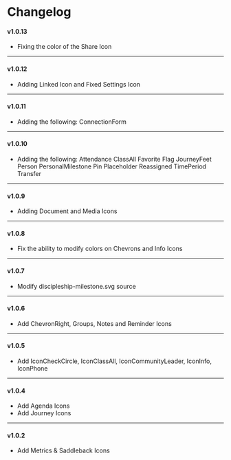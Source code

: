 # Changelog


#### v1.0.13

- Fixing the color of the Share Icon
---

#### v1.0.12

- Adding Linked Icon and Fixed Settings Icon
---
#### v1.0.11

- Adding the following:
ConnectionForm
---
#### v1.0.10

- Adding the following:
Attendance
ClassAll
Favorite
Flag
JourneyFeet
Person
PersonalMilestone
Pin
Placeholder
Reassigned
TimePeriod
Transfer

---
#### v1.0.9

- Adding Document and Media Icons

---
#### v1.0.8

- Fix the ability to modify colors on Chevrons and Info Icons

---

#### v1.0.7

- Modify discipleship-milestone.svg source

---

#### v1.0.6

- Add ChevronRight, Groups, Notes and Reminder Icons

---

#### v1.0.5

- Add IconCheckCircle, IconClassAll, IconCommunityLeader, IconInfo, IconPhone

---

#### v1.0.4

- Add Agenda Icons
- Add Journey Icons

---

#### v1.0.2

- Add Metrics & Saddleback Icons
